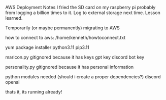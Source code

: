AWS Deployment Notes
I fried the SD card on my raspberry pi probably from logging a billion times to it. Log to external storage next time. Lesson learned.

Temporarily (or maybe permanently) migrating to AWS

how to connect to aws:
/home/kenneth/howtoconnect.txt

yum package installer
python3.11
pip3.11

maricon.py gitignored because it has keys
gpt key
discord bot key

personality.py gitignored because it has personal information

python modules needed (should i create a proper dependencies?)
discord
openai

thats it, its running already!